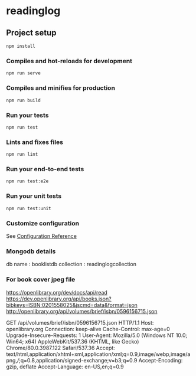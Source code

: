# readinglog

## Project setup
```
npm install
```

### Compiles and hot-reloads for development
```
npm run serve
```

### Compiles and minifies for production
```
npm run build
```

### Run your tests
```
npm run test
```

### Lints and fixes files
```
npm run lint
```

### Run your end-to-end tests
```
npm run test:e2e
```

### Run your unit tests
```
npm run test:unit
```

### Customize configuration
See [Configuration Reference](https://cli.vuejs.org/config/)

### Mongodb details
db name : booklistdb
collection : readinglogcollection

### For book cover jpeg file
https://openlibrary.org/dev/docs/api/read
https://dev.openlibrary.org/api/books.json?bibkeys=ISBN:0201558025&jscmd=data&format=json
http://openlibrary.org/api/volumes/brief/isbn/0596156715.json

GET /api/volumes/brief/isbn/0596156715.json HTTP/1.1
Host: openlibrary.org
Connection: keep-alive
Cache-Control: max-age=0
Upgrade-Insecure-Requests: 1
User-Agent: Mozilla/5.0 (Windows NT 10.0; Win64; x64) AppleWebKit/537.36 (KHTML, like Gecko) Chrome/80.0.3987.122 Safari/537.36
Accept: text/html,application/xhtml+xml,application/xml;q=0.9,image/webp,image/apng,*/*;q=0.8,application/signed-exchange;v=b3;q=0.9
Accept-Encoding: gzip, deflate
Accept-Language: en-US,en;q=0.9